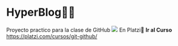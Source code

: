 # HyperBlog👨‍💻
Proyecto practico para la clase de GitHub
<img src="https://i.pinimg.com/564x/a4/9c/23/a49c234629357b4332796c35fef8db75.jpg">
En Platzi💚
**Ir al Curso**
https://platzi.com/cursos/git-github/
